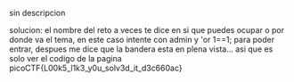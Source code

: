 sin descripcion

solucion:
el nombre del reto a veces te dice en si que puedes ocupar o por donde va el tema, en este caso intente con admin y 'or 1==1; para poder entrar, despues me dice que la bandera esta en plena vista... asi que es solo ver el codigo de la pagina
picoCTF{L00k5_l1k3_y0u_solv3d_it_d3c660ac}